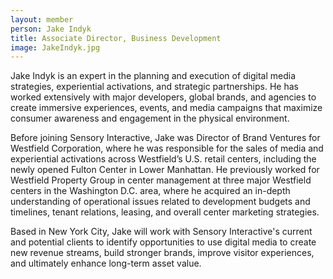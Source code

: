 ```yaml
---
layout: member
person: Jake Indyk
title: Associate Director, Business Development
image: JakeIndyk.jpg
---
```


Jake Indyk is an expert in the planning and execution of digital media strategies, experiential activations, and strategic partnerships. He has worked extensively with major developers, global brands, and agencies to create immersive experiences, events, and media campaigns that maximize consumer awareness and engagement in the physical environment.

Before joining Sensory Interactive, Jake was Director of Brand Ventures for Westfield Corporation, where he was responsible for the sales of media and experiential activations across Westfield’s U.S. retail centers, including the newly opened Fulton Center in Lower Manhattan. He previously worked for Westfield Property Group in center management at three major Westfield centers in the Washington D.C. area, where he acquired an in-depth understanding of operational issues related to development budgets and timelines, tenant relations, leasing, and overall center marketing strategies.

Based in New York City, Jake will work with Sensory Interactive's current and potential clients to identify opportunities to use digital media to create new revenue streams, build stronger brands, improve visitor experiences, and ultimately enhance long-term asset value.